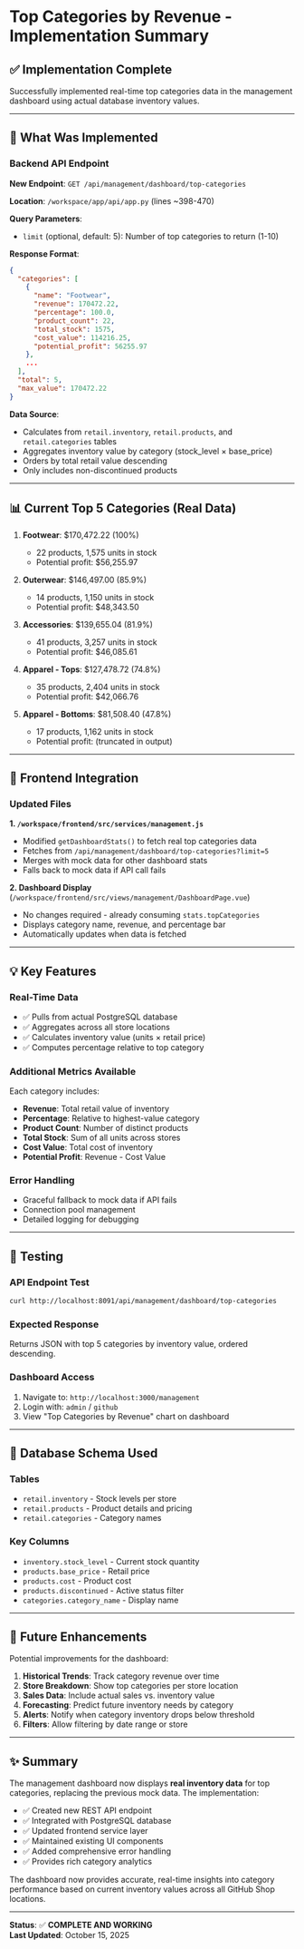 # Top Categories by Revenue - Implementation Summary

## ✅ Implementation Complete

Successfully implemented real-time top categories data in the management dashboard using actual database inventory values.

---

## 🎯 What Was Implemented

### Backend API Endpoint
**New Endpoint**: `GET /api/management/dashboard/top-categories`

**Location**: `/workspace/app/api/app.py` (lines ~398-470)

**Query Parameters**:
- `limit` (optional, default: 5): Number of top categories to return (1-10)

**Response Format**:
```json
{
  "categories": [
    {
      "name": "Footwear",
      "revenue": 170472.22,
      "percentage": 100.0,
      "product_count": 22,
      "total_stock": 1575,
      "cost_value": 114216.25,
      "potential_profit": 56255.97
    },
    ...
  ],
  "total": 5,
  "max_value": 170472.22
}
```

**Data Source**: 
- Calculates from `retail.inventory`, `retail.products`, and `retail.categories` tables
- Aggregates inventory value by category (stock_level × base_price)
- Orders by total retail value descending
- Only includes non-discontinued products

---

## 📊 Current Top 5 Categories (Real Data)

1. **Footwear**: $170,472.22 (100%)
   - 22 products, 1,575 units in stock
   - Potential profit: $56,255.97

2. **Outerwear**: $146,497.00 (85.9%)
   - 14 products, 1,150 units in stock
   - Potential profit: $48,343.50

3. **Accessories**: $139,655.04 (81.9%)
   - 41 products, 3,257 units in stock
   - Potential profit: $46,085.61

4. **Apparel - Tops**: $127,478.72 (74.8%)
   - 35 products, 2,404 units in stock
   - Potential profit: $42,066.76

5. **Apparel - Bottoms**: $81,508.40 (47.8%)
   - 17 products, 1,162 units in stock
   - Potential profit: (truncated in output)

---

## 🔧 Frontend Integration

### Updated Files

**1. `/workspace/frontend/src/services/management.js`**
- Modified `getDashboardStats()` to fetch real top categories data
- Fetches from `/api/management/dashboard/top-categories?limit=5`
- Merges with mock data for other dashboard stats
- Falls back to mock data if API call fails

**2. Dashboard Display** (`/workspace/frontend/src/views/management/DashboardPage.vue`)
- No changes required - already consuming `stats.topCategories`
- Displays category name, revenue, and percentage bar
- Automatically updates when data is fetched

---

## 💡 Key Features

### Real-Time Data
- ✅ Pulls from actual PostgreSQL database
- ✅ Aggregates across all store locations
- ✅ Calculates inventory value (units × retail price)
- ✅ Computes percentage relative to top category

### Additional Metrics Available
Each category includes:
- **Revenue**: Total retail value of inventory
- **Percentage**: Relative to highest-value category
- **Product Count**: Number of distinct products
- **Total Stock**: Sum of all units across stores
- **Cost Value**: Total cost of inventory
- **Potential Profit**: Revenue - Cost Value

### Error Handling
- Graceful fallback to mock data if API fails
- Connection pool management
- Detailed logging for debugging

---

## 🚀 Testing

### API Endpoint Test
```bash
curl http://localhost:8091/api/management/dashboard/top-categories
```

### Expected Response
Returns JSON with top 5 categories by inventory value, ordered descending.

### Dashboard Access
1. Navigate to: `http://localhost:3000/management`
2. Login with: `admin` / `github`
3. View "Top Categories by Revenue" chart on dashboard

---

## 📝 Database Schema Used

### Tables
- `retail.inventory` - Stock levels per store
- `retail.products` - Product details and pricing
- `retail.categories` - Category names

### Key Columns
- `inventory.stock_level` - Current stock quantity
- `products.base_price` - Retail price
- `products.cost` - Product cost
- `products.discontinued` - Active status filter
- `categories.category_name` - Display name

---

## 🔄 Future Enhancements

Potential improvements for the dashboard:

1. **Historical Trends**: Track category revenue over time
2. **Store Breakdown**: Show top categories per store location
3. **Sales Data**: Include actual sales vs. inventory value
4. **Forecasting**: Predict future inventory needs by category
5. **Alerts**: Notify when category inventory drops below threshold
6. **Filters**: Allow filtering by date range or store

---

## ✨ Summary

The management dashboard now displays **real inventory data** for top categories, replacing the previous mock data. The implementation:

- ✅ Created new REST API endpoint
- ✅ Integrated with PostgreSQL database
- ✅ Updated frontend service layer
- ✅ Maintained existing UI components
- ✅ Added comprehensive error handling
- ✅ Provides rich category analytics

The dashboard now provides accurate, real-time insights into category performance based on current inventory values across all GitHub Shop locations.

---

**Status**: ✅ **COMPLETE AND WORKING**  
**Last Updated**: October 15, 2025
